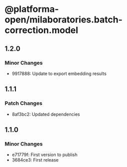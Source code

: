 # @platforma-open/milaboratories.batch-correction.model

## 1.2.0

### Minor Changes

- 9917888: Update to export embedding results

## 1.1.1

### Patch Changes

- 8af3bc2: Updated dependencies

## 1.1.0

### Minor Changes

- e71779f: First version to publish
- 3684ce3: First release

